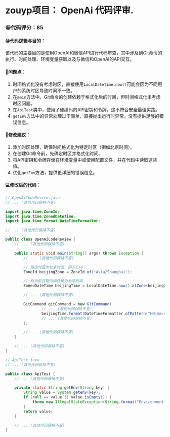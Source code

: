 # zouyp项目： OpenAi 代码评审.
### 😀代码评分：85
#### 😀代码逻辑与目的：
该代码的主要目的是使用OpenAI和微信API进行代码审查，其中涉及到Git命令的执行、时间处理、环境变量获取以及与微信和OpenAI的API交互。
#### 🤔问题点：
1. 时间格式化没有考虑时区，直接使用`LocalDateTime.now()`可能会因为不同用户的系统时区导致时间不一致。
2. 在`main`方法中，Git命令的创建依赖于格式化后的时间，但时间格式化未考虑时区问题。
3. 在`ApiTest`类中，使用了硬编码的API密钥和令牌，这不符合安全最佳实践。
4. `getEnv`方法中的异常处理过于简单，直接抛出运行时异常，没有提供足够的错误信息。
#### 🎯修改建议：
1. 添加时区处理，确保时间格式化为特定时区（例如北京时间）。
2. 在创建Git命令前，先确定时区并格式化时间。
3. 将API密钥和令牌存储在环境变量中或使用配置文件，并在代码中读取这些值。
4. 优化`getEnv`方法，提供更详细的错误信息。
#### 💻修改后的代码：
```java
// OpenAiCodeReview.java
// ... (其他代码保持不变)

import java.time.ZoneId;
import java.time.ZonedDateTime;
import java.time.format.DateTimeFormatter;

// ... (其他代码保持不变)

public class OpenAiCodeReview {
    // ... (其他代码保持不变)

    public static void main(String[] args) throws Exception {
        // ... (其他代码保持不变)

        // 指定时区为北京时区，即UTC+8
        ZoneId beijingZone = ZoneId.of("Asia/Shanghai");

        // 将当前日期时间转换为北京时间
        ZonedDateTime beijingTime = LocalDateTime.now().atZone(beijingZone);

        // ... (其他代码保持不变)

        GitCommand gitCommand = new GitCommand(
                // ... (其他代码保持不变),
                beijingTime.format(DateTimeFormatter.ofPattern("HH:mm:ss")),
                // ... (其他代码保持不变)
        );

        // ... (其他代码保持不变)
    }

    // ... (其他代码保持不变)
}

// ApiTest.java
// ... (其他代码保持不变)

public class ApiTest {
    // ... (其他代码保持不变)

    private static String getEnv(String key) {
        String value = System.getenv(key);
        if (null == value || value.isEmpty()) {
            throw new IllegalStateException(String.format("Environment variable %s is not set", key));
        }
        return value;
    }

    // ... (其他代码保持不变)
}
```